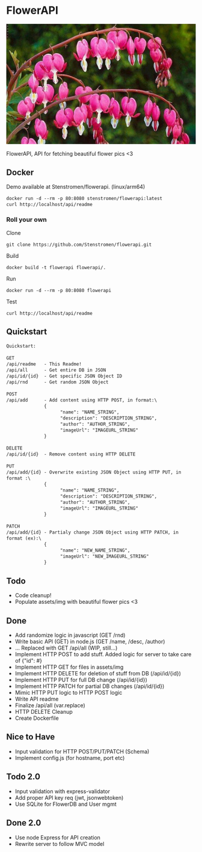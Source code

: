 # FlowerAPI

[![Flower](https://raw.githubusercontent.com/Stenstromen/stenstromen.github.io/main/public/img/flower.jpg)](https://raw.githubusercontent.com/Stenstromen/stenstromen.github.io/main/public/img/flower.jpg)

FlowerAPI, API for fetching beautiful flower pics <3

## Docker

Demo available at Stenstromen/flowerapi. (linux/arm64)

```
docker run -d --rm -p 80:8080 stenstromen/flowerapi:latest
curl http://localhost/api/readme
```

### Roll your own

Clone
```
git clone https://github.com/Stenstromen/flowerapi.git
```

Build
```
docker build -t flowerapi flowerapi/.
```

Run
```
docker run -d --rm -p 80:8080 flowerapi
```

Test
```
curl http://localhost/api/readme
```

## Quickstart
```
Quickstart:

GET
/api/readme   - This Readme!
/api/all      - Get entire DB in JSON
/api/id/{id}  - Get specific JSON Object ID
/api/rnd      - Get random JSON Object

POST
/api/add      - Add content using HTTP POST, in format:\
              {
                    "name": "NAME_STRING",
                    "description": "DESCRIPTION_STRING",
                    "author": "AUTHOR_STRING",
                    "imageUrl": "IMAGEURL_STRING"
              }

DELETE
/api/id/{id}  - Remove content using HTTP DELETE 

PUT 
/api/add/{id} - Overwrite existing JSON Object using HTTP PUT, in format :\
              {
                    "name": "NAME_STRING",
                    "description": "DESCRIPTION_STRING",
                    "author": "AUTHOR_STRING",
                    "imageUrl": "IMAGEURL_STRING"
              }

PATCH
/api/add/{id} - Partialy change JSON Object using HTTP PATCH, in format (ex):\
              {
                    "name": "NEW_NAME_STRING",
                    "imageUrl": "NEW_IMAGEURL_STRING"
              }
```

## Todo
* Code cleanup!
* Populate assets/img with beautiful flower pics <3 

## Done
* Add randomize logic in javascript (GET /rnd)
* Write basic API (GET) in node.js (GET /name, /desc, /author)
* ... Replaced with GET /api/all (WIP, still...)
* Implement HTTP POST to add stuff. Added logic for server to take care of {"id": #}
* Implement HTTP GET for files in assets/img
* Implement HTTP DELETE for deletion of stuff from DB (/api/id/{id})
* Implement HTTP PUT for full DB change (/api/id/{id})
* Implement HTTP PATCH for partial DB changes (/api/id/{id})
* Mimic HTTP PUT logic to HTTP POST logic
* Write API readme
* Finalize /api/all (var.replace)
* HTTP DELETE Cleanup
* Create Dockerfile 

## Nice to Have
* Input validation for HTTP POST/PUT/PATCH (Schema)
* Implement config.js (for hostname, port etc)

## Todo 2.0
* Input validation with express-validator
* Add proper API key req (jwt, jsonwebtoken)
* Use SQLite for FlowerDB and User mgmt

## Done 2.0
* Use node Express for API creation
* Rewrite server to follow MVC model